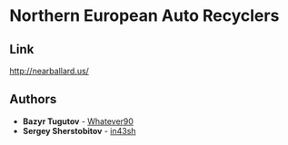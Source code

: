 # Northern European Auto Recyclers

## Link

http://nearballard.us/

## Authors

- **Bazyr Tugutov** - [Whatever90](https://github.com/Whatever90)
- **Sergey Sherstobitov** - [in43sh](https://github.com/in43sh)
